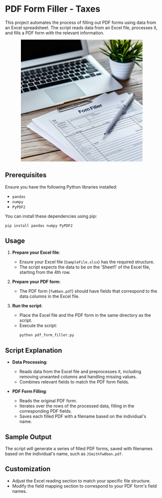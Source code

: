 

# PDF Form Filler - Taxes
This project automates the process of filling out PDF forms using data from an Excel spreadsheet. The script reads data from an Excel file, processes it, and fills a PDF form with the relevant information.


<div align="center">
    <img src="cover.png" alt="Preview" width="400px">
</div>

## Prerequisites

Ensure you have the following Python libraries installed:
- `pandas`
- `numpy`
- `PyPDF2`

You can install these dependencies using pip:
```bash
pip install pandas numpy PyPDF2
```

## Usage

1. **Prepare your Excel file**:
   - Ensure your Excel file (`SampleFile.xlsx`) has the required structure.
   - The script expects the data to be on the 'Sheet1' of the Excel file, starting from the 4th row.

2. **Prepare your PDF form**:
   - The PDF form (`fw8ben.pdf`) should have fields that correspond to the data columns in the Excel file.

3. **Run the script**:
   - Place the Excel file and the PDF form in the same directory as the script.
   - Execute the script:
     ```bash
     python pdf_form_filler.py
     ```

## Script Explanation

- **Data Processing**:
  - Reads data from the Excel file and preprocesses it, including removing unwanted columns and handling missing values.
  - Combines relevant fields to match the PDF form fields.

- **PDF Form Filling**:
  - Reads the original PDF form.
  - Iterates over the rows of the processed data, filling in the corresponding PDF fields.
  - Saves each filled PDF with a filename based on the individual's name.

## Sample Output

The script will generate a series of filled PDF forms, saved with filenames based on the individual's name, such as `JSmithfw8ben.pdf`.

## Customization

- Adjust the Excel reading section to match your specific file structure.
- Modify the field mapping section to correspond to your PDF form's field names.

